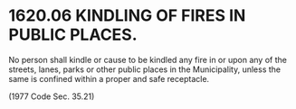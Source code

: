 1620.06 KINDLING OF FIRES IN PUBLIC PLACES.
===========================================

No person shall kindle or cause to be kindled any fire in or upon any of
the streets, lanes, parks or other public places in the Municipality,
unless the same is confined within a proper and safe receptacle.

(1977 Code Sec. 35.21)
